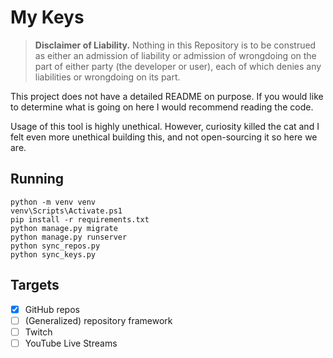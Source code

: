 # My Keys

> **Disclaimer of Liability.** Nothing in this Repository is to be construed as either an admission of liability or admission of wrongdoing on the part of either party (the developer or user), each of which denies any liabilities or wrongdoing on its part.

This project does not have a detailed README on purpose. If you would like to determine what is going on here I would recommend reading the code.

Usage of this tool is highly unethical. However, curiosity killed the cat and I felt even more unethical building this, and not open-sourcing it so here we are.

## Running

```
python -m venv venv
venv\Scripts\Activate.ps1
pip install -r requirements.txt
python manage.py migrate
python manage.py runserver
python sync_repos.py
python sync_keys.py
```

## Targets

- [x] GitHub repos
- [ ] (Generalized) repository framework
- [ ] Twitch
- [ ] YouTube Live Streams